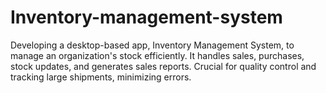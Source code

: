 # Inventory-management-system
Developing a desktop-based app, Inventory Management System, to manage an organization's stock efficiently. It handles sales, purchases, stock updates, and generates sales reports. Crucial for quality control and tracking large shipments, minimizing errors.
